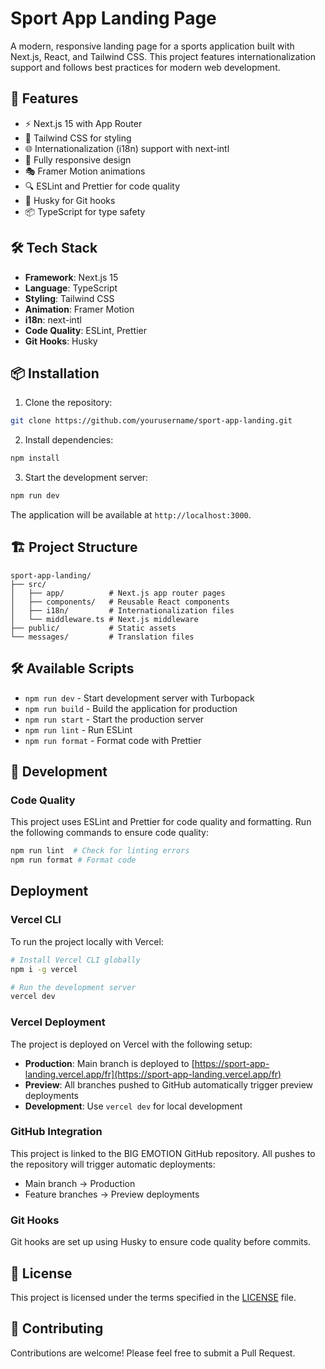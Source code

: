 # Sport App Landing Page

A modern, responsive landing page for a sports application built with Next.js, React, and Tailwind CSS. This project features internationalization support and follows best practices for modern web development.

## 🚀 Features

- ⚡ Next.js 15 with App Router
- 🎨 Tailwind CSS for styling
- 🌐 Internationalization (i18n) support with next-intl
- 📱 Fully responsive design
- 🎭 Framer Motion animations
- 🔍 ESLint and Prettier for code quality
- 🐶 Husky for Git hooks
- 📦 TypeScript for type safety

## 🛠️ Tech Stack

- **Framework**: Next.js 15
- **Language**: TypeScript
- **Styling**: Tailwind CSS
- **Animation**: Framer Motion
- **i18n**: next-intl
- **Code Quality**: ESLint, Prettier
- **Git Hooks**: Husky

## 📦 Installation

1. Clone the repository:

```bash
git clone https://github.com/yourusername/sport-app-landing.git
```

2. Install dependencies:

```bash
npm install
```

3. Start the development server:

```bash
npm run dev
```

The application will be available at `http://localhost:3000`.

## 🏗️ Project Structure

```
sport-app-landing/
├── src/
│   ├── app/          # Next.js app router pages
│   ├── components/   # Reusable React components
│   ├── i18n/         # Internationalization files
│   └── middleware.ts # Next.js middleware
├── public/           # Static assets
└── messages/         # Translation files
```

## 🛠️ Available Scripts

- `npm run dev` - Start development server with Turbopack
- `npm run build` - Build the application for production
- `npm run start` - Start the production server
- `npm run lint` - Run ESLint
- `npm run format` - Format code with Prettier

## 🔧 Development

### Code Quality

This project uses ESLint and Prettier for code quality and formatting. Run the following commands to ensure code quality:

```bash
npm run lint  # Check for linting errors
npm run format # Format code
```

## Deployment

### Vercel CLI

To run the project locally with Vercel:

```bash
# Install Vercel CLI globally
npm i -g vercel

# Run the development server
vercel dev
```

### Vercel Deployment

The project is deployed on Vercel with the following setup:

- **Production**: Main branch is deployed to [https://sport-app-landing.vercel.app/fr](https://sport-app-landing.vercel.app/fr)
- **Preview**: All branches pushed to GitHub automatically trigger preview deployments
- **Development**: Use `vercel dev` for local development

### GitHub Integration

This project is linked to the BIG EMOTION GitHub repository. All pushes to the repository will trigger automatic deployments:

- Main branch → Production
- Feature branches → Preview deployments

### Git Hooks

Git hooks are set up using Husky to ensure code quality before commits.

## 📝 License

This project is licensed under the terms specified in the [LICENSE](LICENSE) file.

## 🤝 Contributing

Contributions are welcome! Please feel free to submit a Pull Request.

